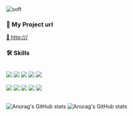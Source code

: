 ![soft](https://capsule-render.vercel.app/api?type=soft&color=auto&text=Hi,%20i'm%20Junhyeok%20Lee&fontSize=40&animation=twinkling)

<div align="left">
 <h3 align="left">💾 My Project url</h3>
 <a href="http:///"> <strong>📍 </strong> http:///</a> 
 <br>
 <h3 align="left">🛠 Skills</h3><br>
   <img src="https://img.shields.io/badge/AWS RDS-527FFF?style=flat-square&logo=Amazon RDS&logoColor=white"/>
   <img src="https://img.shields.io/badge/AWS EC2-FF9900?style=flat-square&logo=Amazon ECS&logoColor=white"/>
   <img src="https://img.shields.io/badge/MySQL-4479A1?style=flat-square&logo=MySQL&logoColor=white"/>
   <img src="https://img.shields.io/badge/jQuery-FA320A?style=flat-square&logo=jQuery&logoColor=white"/>
   <img src="https://img.shields.io/badge/Spring-6DB33F?style=flat-square&logo=Spring&logoColor=white"/><br><br>
   <img src="https://img.shields.io/badge/Apache Tomcat-FA320A?style=flat-square&logo=Apache Tomcat&logoColor=white"/>
   <img src="https://img.shields.io/badge/HTML5-E34F26?style=flat-square&logo=HTML5&logoColor=white"/>
   <img src="https://img.shields.io/badge/CSS3-1572B6?style=flat-square&logo=CSS3&logoColor=white"/>
   <img src="https://img.shields.io/badge/JavaScript-F7DF1E?style=flat-square&logo=JavaScript&logoColor=white"/>
   <img src="https://img.shields.io/badge/Bootstrap-7952B3?style=flat-square&logo=Bootstrap&logoColor=white"/>
  <!--
  <img src="https://img.shields.io/badge/쓰고자하는_텍스트-컬러코드?style=flat-square&logo=simpleicons에서_아이콘이름&logoColor=white"/>
  -->
</div>
<br>

![Anurag's GitHub stats](https://github-readme-stats.vercel.app/api?username=wnsgur364\&bg_color=30,e96443,904e95\&title_color=fff\&text_color=fff)
![Anurag's GitHub stats](https://github-readme-stats.vercel.app/api/top-langs?username=wnsgur364&layout=compact&langs_count=8&card_width=320"\&bg_color=30,e96443,904e95\&title_color=fff\&text_color=fff)
